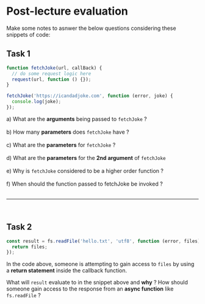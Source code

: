 # Post-lecture evaluation

Make some notes to asnwer the below questions considering these snippets of code:

## Task 1

```js
function fetchJoke(url, callBack) {
  // do some request logic here
  request(url, function () {});
}

fetchJoke('https://icandadjoke.com', function (error, joke) {
  console.log(joke);
});
```

a) What are the **arguments** being passed to `fetchJoke` ?</br></br>
b) How many **parameters** does `fetchJoke` have ?</br></br>
c) What are the **parameters** for `fetchJoke` ?</br></br>
d) What are the **parameters** for the **2nd argument** of `fetchJoke`</br></br>
e) Why is `fetchJoke` considered to be a higher order function ?</br></br>
f) When should the function passed to fetchJoke be invoked ? <br></br>

---

</br>

## Task 2

```js
const result = fs.readFile('hello.txt', 'utf8', function (error, files) {
  return files;
});
```

In the code above, someone is attempting to gain access to `files` by using a **return statement** inside the callback function. </br>

What will `result` evaluate to in the snippet above and **why** ?
How should someone gain access to the response from an **async function** like `fs.readFile` ?
